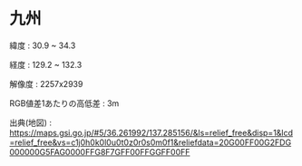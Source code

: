 
# 九州

緯度 : 30.9 ~ 34.3

経度 : 129.2 ~ 132.3

解像度 : 2257x2939

RGB値差1あたりの高低差 : 3m

出典(地図) : https://maps.gsi.go.jp/#5/36.261992/137.285156/&ls=relief_free&disp=1&lcd=relief_free&vs=c1j0h0k0l0u0t0z0r0s0m0f1&reliefdata=20G00FF00G2FDG000000G5FAG0000FFG8F7GFF00FFGGFF00FF
